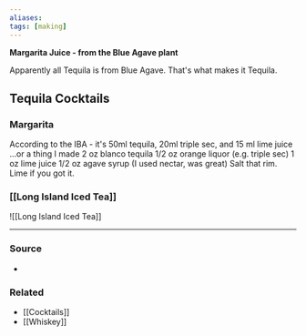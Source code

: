 ```yaml
---
aliases: 
tags: [making]
---
```

**Margarita Juice - from the Blue Agave plant**

Apparently all Tequila is from Blue Agave. That's what makes it Tequila.

## Tequila Cocktails
### Margarita
According to the IBA - it's 50ml tequila, 20ml triple sec, and 15 ml lime juice
...or a thing I made
2 oz blanco tequila
1/2 oz orange liquor (e.g. triple sec)
1 oz lime juice
1/2 oz agave syrup (I used nectar, was great)
Salt that rim. Lime if you got it.

### [[Long Island Iced Tea]]
![[Long Island Iced Tea]]

---
### Source
- 

### Related
- [[Cocktails]]
- [[Whiskey]]
 